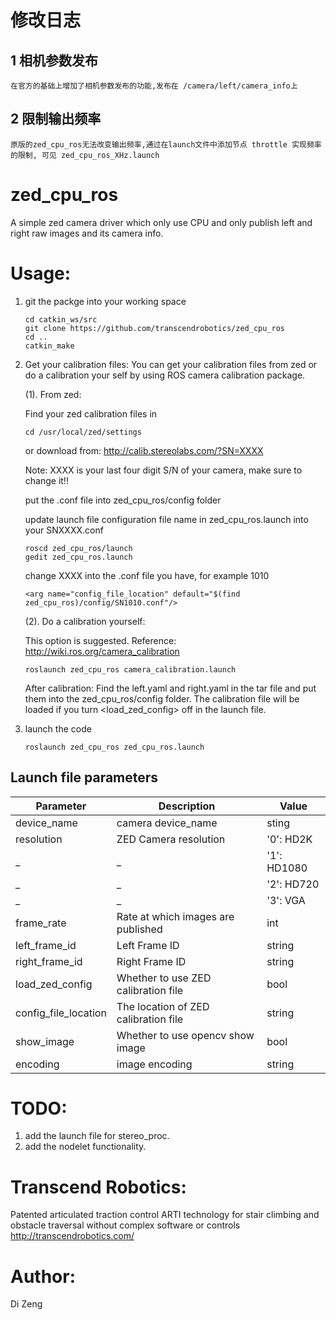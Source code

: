 
# 修改日志

## 1 相机参数发布
	在官方的基础上增加了相机参数发布的功能,发布在 /camera/left/camera_info上
## 2 限制输出频率
	原版的zed_cpu_ros无法改变输出频率,通过在launch文件中添加节点 throttle 实现频率的限制, 可见 zed_cpu_ros_XHz.launch

zed_cpu_ros
===========
A simple zed camera driver which only use CPU and only publish left and right raw images and its camera info.

# Usage:
1. git the packge into your working space

    ```
    cd catkin_ws/src
    git clone https://github.com/transcendrobotics/zed_cpu_ros
    cd ..
    catkin_make
    ```
2. Get your calibration files:
    You can get your calibration files from zed or do a calibration your self by using ROS camera calibration package.

    (1). From zed:

    Find your zed calibration files in
    ```
    cd /usr/local/zed/settings
    ```
    or download from:
    http://calib.stereolabs.com/?SN=XXXX

    Note: XXXX is your last four digit S/N of your camera, make sure to change it!!

    put the .conf file into zed_cpu_ros/config folder

    update launch file configuration file name in zed_cpu_ros.launch into your SNXXXX.conf
    ```
    roscd zed_cpu_ros/launch
    gedit zed_cpu_ros.launch
    ```
    change XXXX into the .conf file you have, for example 1010
    ```
    <arg name="config_file_location" default="$(find zed_cpu_ros)/config/SN1010.conf"/>
    ```

    (2). Do a calibration yourself:

    This option is suggested. Reference: http://wiki.ros.org/camera_calibration
    ```
    roslaunch zed_cpu_ros camera_calibration.launch
    ```
    After calibration:
    Find the left.yaml and right.yaml in the tar file and put them into the zed_cpu_ros/config folder.
    The calibration file will be loaded if you turn <load_zed_config> off in the launch file.

3. launch the code
    ```
    roslaunch zed_cpu_ros zed_cpu_ros.launch
    ```
## Launch file parameters

 Parameter                    |           Description                                       |              Value
------------------------------|-------------------------------------------------------------|-------------------------
 device_name                  | camera device_name                                          | sting
 resolution                   | ZED Camera resolution                                       | '0': HD2K
 _                            | _                                                           | '1': HD1080
 _                            | _                                                           | '2': HD720
 _                            | _                                                           | '3': VGA
 frame_rate                   | Rate at which images are published                          | int
 left_frame_id                | Left Frame ID                                               | string
 right_frame_id               | Right Frame ID                                              | string
 load_zed_config              | Whether to use ZED calibration file                         | bool
 config_file_location         | The location of ZED calibration file                        | string
 show_image                   | Whether to use opencv show image                            | bool
 encoding                     | image encoding                                              | string

# TODO:

1. add the launch file for stereo_proc.
2. add the nodelet functionality.

# Transcend Robotics:
Patented articulated traction control ARTI technology for stair climbing and obstacle traversal without complex software or controls
http://transcendrobotics.com/

# Author:
Di Zeng
